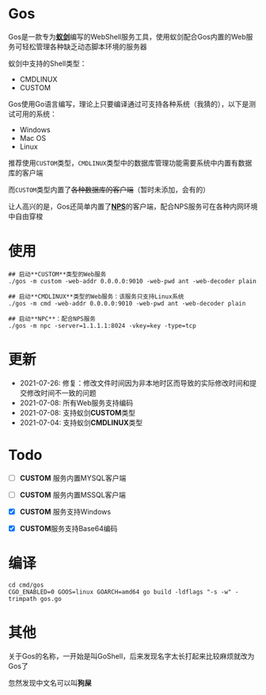 # Gos
Gos是一款专为[**蚁剑**](https://github.com/AntSwordProject/antSword/)编写的WebShell服务工具，使用蚁剑配合Gos内置的Web服务可轻松管理各种缺乏动态脚本环境的服务器

蚁剑中支持的Shell类型：

- CMDLINUX
- CUSTOM


Gos使用Go语言编写，理论上只要编译通过可支持各种系统（我猜的），以下是测试可用的系统：

 - Windows
 - Mac OS
 - Linux


推荐使用`CUSTOM`类型，`CMDLINUX`类型中的数据库管理功能需要系统中内置有数据库的客户端

而`CUSTOM`类型内置了~~各种数据库的客户端~~（暂时未添加，会有的）


让人高兴的是，Gos还简单内置了[**NPS**](https://github.com/ehang-io/nps)的客户端，配合NPS服务可在各种内网环境中自由穿梭

# 使用

```shell
## 启动**CUSTOM**类型的Web服务
./gos -m custom -web-addr 0.0.0.0:9010 -web-pwd ant -web-decoder plain

## 启动**CMDLINUX**类型的Web服务：该服务只支持Linux系统
./gos -m cmd -web-addr 0.0.0.0:9010 -web-pwd ant -web-decoder plain

## 启动**NPC**：配合NPS服务
./gos -m npc -server=1.1.1.1:8024 -vkey=key -type=tcp

```

# 更新

- 2021-07-26: 修复：修改文件时间因为非本地时区而导致的实际修改时间和提交修改时间不一致的问题
- 2021-07-08: 所有Web服务支持编码
- 2021-07-08: 支持蚁剑**CUSTOM**类型
- 2021-07-04: 支持蚁剑**CMDLINUX**类型


# Todo

- [ ] **CUSTOM** 服务内置MYSQL客户端
- [ ] **CUSTOM** 服务内置MSSQL客户端
- [x] **CUSTOM** 服务支持Windows
- [x] **CUSTOM**服务支持Base64编码


# 编译
```shell script
cd cmd/gos
CGO_ENABLED=0 GOOS=linux GOARCH=amd64 go build -ldflags "-s -w" -trimpath gos.go
```

# 其他

关于Gos的名称，一开始是叫GoShell，后来发现名字太长打起来比较麻烦就改为Gos了

忽然发现中文名可以叫**狗屎**

